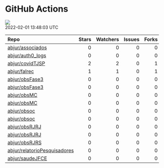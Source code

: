 GitHub Actions
================

![](https://github.com/abjur/abjStatus/workflows/Render%20Status/badge.svg)  
2022-02-01 13:48:03 UTC

| Repo                                                                            | Stars | Watchers | Issues | Forks | Status                                                                                                                                                          | Commit                                                                                                                                                                    |
| :------------------------------------------------------------------------------ | ----: | -------: | -----: | ----: | :-------------------------------------------------------------------------------------------------------------------------------------------------------------- | :------------------------------------------------------------------------------------------------------------------------------------------------------------------------ |
| [abjur/associados](https://github.com/abjur/associados)                         |     0 |        0 |      0 |     0 | [![](https://github.com/abjur/associados/workflows/deploy/badge.svg)](https://github.com/abjur/associados/actions/runs/1778412191)                              | <a href="https://github.com/abjur/associados/commit/7a93c265481dc136c0a9bd0f2c9efe84f5c31606" title="Update update-app.yaml">7a93c2</a>                                   |
| [abjur/auth0\_logs](https://github.com/abjur/auth0_logs)                        |     0 |        0 |      0 |     0 | [![](https://github.com/abjur/auth0_logs/workflows/update/badge.svg)](https://github.com/abjur/auth0_logs/actions/runs/1778311836)                              | <a href="https://github.com/abjur/auth0_logs/commit/78dde88656f609272067f2e1d87f018866dc3161" title="Update update.yaml">78dde8</a>                                       |
| [abjur/covidTJSP](https://github.com/abjur/covidTJSP)                           |     2 |        2 |      0 |     1 | [![](https://github.com/abjur/covidTJSP/workflows/update-data/badge.svg)](https://github.com/abjur/covidTJSP/actions/runs/1778330839)                           | <a href="https://github.com/abjur/covidTJSP/commit/33bd8dc793fbce0b6f5c2152b9495f2d69a66f3b" title="Update update-data.yaml">33bd8d</a>                                   |
| [abjur/falrec](https://github.com/abjur/falrec)                                 |     1 |        1 |      0 |     1 | [![](https://github.com/abjur/falrec/workflows/update-data/badge.svg)](https://github.com/abjur/falrec/actions/runs/1767876561)                                 | <a href="https://github.com/abjur/falrec/commit/3263d1e3738392ab319485e85cf8dfdf70faa3f5" title="Update data">3263d1</a>                                                  |
| [abjur/obsFase3](https://github.com/abjur/obsFase3)                             |     0 |        0 |      0 |     0 | [![](https://github.com/abjur/obsFase3/workflows/deploy/badge.svg)](https://github.com/abjur/obsFase3/actions/runs/1710165767)                                  | <a href="https://github.com/abjur/obsFase3/commit/c465ddd93c13b3f1eceeee82d5e3955da47ef58d" title="Update data">c465dd</a>                                                |
| [abjur/obsFase3](https://github.com/abjur/obsFase3)                             |     0 |        0 |      0 |     0 | [![](https://github.com/abjur/obsFase3/workflows/update-data/badge.svg)](https://github.com/abjur/obsFase3/actions/runs/1767654883)                             | <a href="https://github.com/abjur/obsFase3/commit/c465ddd93c13b3f1eceeee82d5e3955da47ef58d" title="Update data">c465dd</a>                                                |
| [abjur/obsMC](https://github.com/abjur/obsMC)                                   |     0 |        0 |      0 |     0 | [![](https://github.com/abjur/obsMC/workflows/deploy/badge.svg)](https://github.com/abjur/obsMC/actions/runs/1778552765)                                        | <a href="https://github.com/abjur/obsMC/commit/78d57ee7781b7df3097fc2786fe769578b3cb8d9" title="Merge branch 'master' of github.com:abjur/obsMC">78d57e</a>               |
| [abjur/obsMC](https://github.com/abjur/obsMC)                                   |     0 |        0 |      0 |     0 | [![](https://github.com/abjur/obsMC/workflows/update-data/badge.svg)](https://github.com/abjur/obsMC/actions/runs/1776518530)                                   | <a href="https://github.com/abjur/obsMC/commit/37ee9b58269fc371e63917da11b2166933e90f68" title="Começa escrever em Selenium para dar click nos anos da página">37ee9b</a> |
| [abjur/obsoc](https://github.com/abjur/obsoc)                                   |     0 |        0 |      0 |     0 | [![](https://github.com/abjur/obsoc/workflows/deploy/badge.svg)](https://github.com/abjur/obsoc/actions/runs/1778570709)                                        | <a href="https://github.com/abjur/obsoc/commit/4e7835dc873f2693a5a1f9d6f9aa0fbd8a0bd46d" title="Update update-data.yaml">4e7835</a>                                       |
| [abjur/obsoc](https://github.com/abjur/obsoc)                                   |     0 |        0 |      0 |     0 | [![](https://github.com/abjur/obsoc/workflows/update-data/badge.svg)](https://github.com/abjur/obsoc/actions/runs/1771252346)                                   | <a href="https://github.com/abjur/obsoc/commit/031627781624c7357a86d566a032bf939385bf29" title="Update data">031627</a>                                                   |
| [abjur/obsRJRJ](https://github.com/abjur/obsRJRJ)                               |     0 |        0 |      0 |     0 | [![](https://github.com/abjur/obsRJRJ/workflows/deploy/badge.svg)](https://github.com/abjur/obsRJRJ/actions/runs/1774633226)                                    | <a href="https://github.com/abjur/obsRJRJ/commit/3be8372c53377c417c55f52b37d81c0be24d6cde" title="base filtrada">3be837</a>                                               |
| [abjur/obsRJRJ](https://github.com/abjur/obsRJRJ)                               |     0 |        0 |      0 |     0 | [![](https://github.com/abjur/obsRJRJ/workflows/update-data/badge.svg)](https://github.com/abjur/obsRJRJ/actions/runs/1642435630)                               | <a href="https://github.com/abjur/obsRJRJ/commit/058f5ef360fe6fdeb09b52781bac08a4520327a8" title="add median value">058f5e</a>                                            |
| [abjur/obsRJRS](https://github.com/abjur/obsRJRS)                               |     0 |        0 |      0 |     0 | [![](https://github.com/abjur/obsRJRS/workflows/deploy/badge.svg)](https://github.com/abjur/obsRJRS/actions/runs/1763040694)                                    | <a href="https://github.com/abjur/obsRJRS/commit/8514d8376f7a375bfe910bc2bb6308b20f021d92" title="muda o link para renv">8514d8</a>                                       |
| [abjur/relatorioPesquisadores](https://github.com/abjur/relatorioPesquisadores) |     0 |        0 |      0 |     0 | [![](https://github.com/abjur/relatorioPesquisadores/workflows/update-data/badge.svg)](https://github.com/abjur/relatorioPesquisadores/actions/runs/1771437356) | <a href="https://github.com/abjur/relatorioPesquisadores/commit/0ac701a8ab74b6bb2256a1a19ae722f60f2229ae" title="muda link no update-data">0ac701</a>                     |
| [abjur/saudeJFCE](https://github.com/abjur/saudeJFCE)                           |     0 |        0 |      0 |     0 | [![](https://github.com/abjur/saudeJFCE/workflows/deploy/badge.svg)](https://github.com/abjur/saudeJFCE/actions/runs/1778606518)                                | <a href="https://github.com/abjur/saudeJFCE/commit/7b96539d2bed2230fea2ed4a7bfafee379547e44" title="Update update-app.yaml">7b9653</a>                                    |
